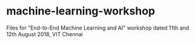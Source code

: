 # machine-learning-workshop
Files for "End-to-End Machine Learning and AI" workshop dated 11th and 12th August 2018, VIT Chennai
